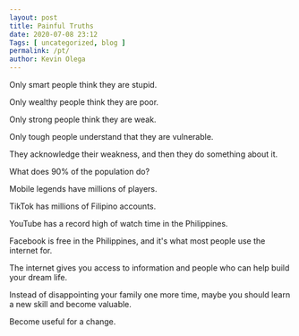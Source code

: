 ```yaml
--- 
layout: post 
title: Painful Truths
date: 2020-07-08 23:12
Tags: [ uncategorized, blog ]
permalink: /pt/ 
author: Kevin Olega 
--- 
```

Only smart people think they are stupid.

Only wealthy people think they are poor.

Only strong people think they are weak.

Only tough people understand that they are vulnerable.

They acknowledge their weakness, and then they do something about it.

What does 90% of the population do?

Mobile legends have millions of players.

TikTok has millions of Filipino accounts.

YouTube has a record high of watch time in the Philippines.

Facebook is free in the Philippines, and it's what most people use the internet for.

The internet gives you access to information and people who can help build your dream life.

Instead of disappointing your family one more time, maybe you should learn a new skill and become valuable.

Become useful for a change.